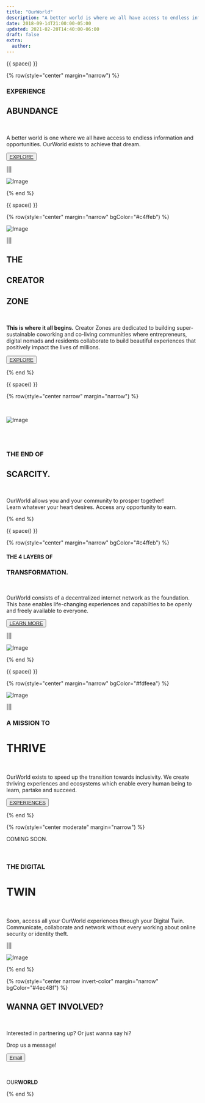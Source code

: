 ```yaml
---
title: "OurWorld"
description: "A better world is where we all have access to endless information and opportunities."
date: 2018-09-14T21:00:00-05:00
updated: 2021-02-20T14:40:00-06:00
draft: false
extra:
  author:
---
```


<!-- section 1 (header) -->

{{ space() }}

{% row(style="center" margin="narrow") %}

### EXPERIENCE

## ABUNDANCE

<br>

A better world is one where we all have access to endless information and opportunities. OurWorld exists to achieve that dream.

<button>[EXPLORE]("/platform")</button>

|||

![Image](./images/ow_lp15.jpg)

{% end %}

{{ space() }}

{% row(style="center" margin="narrow" bgColor="#c4ffeb") %}

![Image](./images/ow_lp0.png)

|||

## THE

## CREATOR

## ZONE

<br/>

**This is where it all begins.** Creator Zones are dedicated to building super-sustainable coworking and co-living communities where entrepreneurs, digital nomads and residents collaborate to build beautiful experiences that positively impact the lives of millions.

<button>[EXPLORE](/creator-zones)</button>

{% end %}

{{ space() }}

{% row(style="center narrow" margin="narrow") %}

<br>

![Image](./images/ow_lp44.png#lg)

<br>
<br>

### THE END OF

## SCARCITY.

<br>

OurWorld allows you and your community to prosper together!
<br>Learn whatever your heart desires. Access any opportunity to earn.

{% end %}

{{ space() }}

{% row(style="center" margin="narrow" bgColor="#c4ffeb") %}

#### THE 4 LAYERS OF

### TRANSFORMATION.

<br>

OurWorld consists of a decentralized internet network as the foundation. This base enables life-changing experiences and capabilties to be openly and freely available to everyone.

<button>[LEARN MORE]("/platform")</button>

|||

![Image](./images/ow_lp25.png)

{% end %}

{{ space() }}

{% row(style="center" margin="narrow" bgColor="#fdfeea") %}

![Image](./images/ow_lp1.jpg)

|||

### A MISSION TO

# THRIVE

<br/>

OurWorld exists to speed up the transition towards inclusivity. We create thriving experiences and ecosystems which enable every human being to learn, partake and succeed.

<button>[EXPERIENCES](/experiences)</button>

{% end %}

{% row(style="center moderate" margin="narrow") %}

COMING SOON.

<br/>

### THE DIGITAL

# TWIN

<br>

Soon, access all your OurWorld experiences through your Digital Twin. Communicate, collaborate and network without every working about online security or identity theft.

|||

![Image](./images/ff.png)

{% end %}

{% row(style="center narrow invert-color" margin="narrow" bgColor="#4ec48f") %}

## WANNA GET **INVOLVED?**

<br/>

Interested in partnering up? Or just wanna say hi?

Drop us a message!

<button>[Email](mailto:info@ourverse.tf)</button>

<br>

OUR**WORLD**

{% end %}
